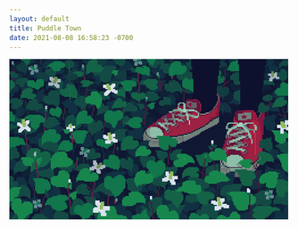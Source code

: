 ```yaml
---
layout: default
title: Puddle Town
date: 2021-08-08 16:58:23 -0700
---
```


![red-congers.gif](https://raw.githubusercontent.com/33b5e5/puddletown/main/_images/red-congers.gif)
